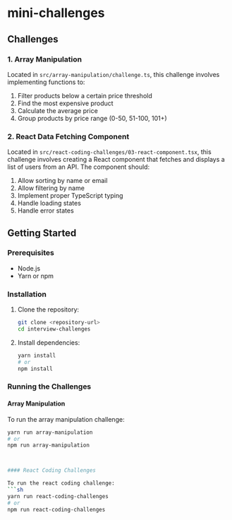 # mini-challenges

## Challenges

### 1. Array Manipulation

Located in `src/array-manipulation/challenge.ts`, this challenge involves implementing functions to:

1. Filter products below a certain price threshold
2. Find the most expensive product
3. Calculate the average price
4. Group products by price range (0-50, 51-100, 101+)

### 2. React Data Fetching Component

Located in `src/react-coding-challenges/03-react-component.tsx`, this challenge involves creating a React component that fetches and displays a list of users from an API. The component should:

1. Allow sorting by name or email
2. Allow filtering by name
3. Implement proper TypeScript typing
4. Handle loading states
5. Handle error states

## Getting Started

### Prerequisites

- Node.js
- Yarn or npm

### Installation

1. Clone the repository:

   ```sh
   git clone <repository-url>
   cd interview-challenges
   ```

2. Install dependencies:
   ```sh
   yarn install
   # or
   npm install
   ```

### Running the Challenges

#### Array Manipulation

To run the array manipulation challenge:

````sh
yarn run array-manipulation
# or
npm run array-manipulation



#### React Coding Challenges

To run the react coding challenge:
```sh
yarn run react-coding-challenges
# or
npm run react-coding-challenges
````
